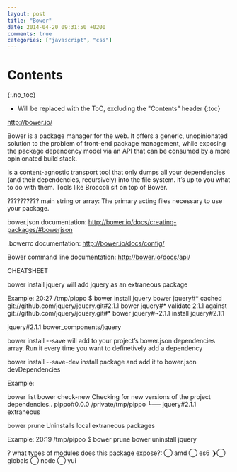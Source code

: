 ```yaml
---
layout: post
title: "Bower"
date: 2014-04-20 09:31:50 +0200
comments: true
categories: ["javascript", "css"]
---
```


# Contents
{:.no_toc}

* Will be replaced with the ToC, excluding the "Contents" header
{:toc}

http://bower.io/

Bower is a package manager for the web. It offers a generic, unopinionated solution to the problem of front-end package management, while exposing the package dependency model via an API that can be consumed by a more opinionated build stack. 

Is a content-agnostic transport tool that only dumps all your dependencies (and their dependencies, recursively) into the file system. it’s up to you what to do with them. 
Tools like Broccoli sit on top of Bower.

 ??????????   main string or array: The primary acting files necessary to use your package.



bower.json documentation: http://bower.io/docs/creating-packages/#bowerjson

.bowerrc documentation:     http://bower.io/docs/config/

Bower command line documentation:  http://bower.io/docs/api/


CHEATSHEET

bower install jquery
will add jquery as an extraneous package

Example:
20:27 /tmp/pippo $ bower install jquery
bower jquery#*                  cached git://github.com/jquery/jquery.git#2.1.1
bower jquery#*                validate 2.1.1 against git://github.com/jquery/jquery.git#*
bower jquery#~2.1.1            install jquery#2.1.1

jquery#2.1.1 bower_components/jquery

bower install <package> --save
will add <package> to your project’s bower.json dependencies array. Run it every time you want to definetively add a dependency

bower install <package> --save-dev
install package and add it to bower.json devDependencies


Example:

bower list
bower check-new     Checking for new versions of the project dependencies..
pippo#0.0.0 /private/tmp/pippo
└── jquery#2.1.1 extraneous


bower prune
Uninstalls local extraneous packages

Example:
20:19 /tmp/pippo $ bower prune
bower uninstall     jquery

? what types of modules does this package expose?:
 ◯ amd
 ◯ es6
❯◯ globals
 ◯ node
 ◯ yui

